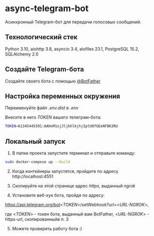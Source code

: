 # async-telegram-bot

Асинхронный Telegram-бот для передачи голосовых сообщений.

## Технологический стек

Python 3.10, aiohttp 3.8, asyncio 3.4, aiofiles 23.1, PostgreSQL 15.2, SQLAlchemy 2.0

## Создайте Telegram-бота

Создайте своего бота с помощью [@BotFather](https://t.me/BotFather)

## Настройка переменных окружения

Переименуйте файл _.env.dist_ в _.env_

Внесите в него _TOKEN_ вашего телеграм-бота:

```bash
TOKEN=61345445501:AAHxM1sjJljkhlkjhjIptUOfGEeNFBK3RU
```

## Локальный запуск

1) В папке проекта запустите терминал и отправьте команду:

```bash
sudo docker-compose up --build
```
2) Когда контейнеры запустятся, пройдите по адресу http://localhost:4551

3) Скопируйте на этой странице адрес _https_, выданный _ngrok_

4) Установите веб-хук бота, пройдя по адресу:

https://api.telegram.org/bot<_TOKEN_>/setWebhook?url=<_URL-NGROK_>,

где <_TOKEN_> - токен бота, выданный вам BotFather, <_URL-NGROK_> - https-url, скопированныйв п. 3

5) Можете проверять работу бота :)
